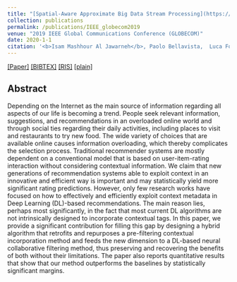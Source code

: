 ```yaml
---
title: "[Spatial-Aware Approximate Big Data Stream Processing](https://ieeexplore.ieee.org/abstract/document/9014291)"
collection: publications
permalink: /publications/IEEE_globecom2019
venue: "2019 IEEE Global Communications Conference (GLOBECOM)"
date: 2020-1-1
citation: '<b>Isam Mashhour Al Jawarneh</b>, Paolo Bellavista,  Luca Foschini, Rebecca Montanari'
---
```

[[Paper]](https://ieeexplore.ieee.org/stamp/stamp.jsp?arnumber=9004579) [[BIBTEX]](http://IsamAljawarneh.github.io/files/bib/IEEE_Access2020.bib) [[RIS]](http://IsamAljawarneh.github.io/files/ris/ieee_access2020.ris) [[plain]](http://IsamAljawarneh.github.io/files/txt/ieee_access2020.txt) 



## Abstract
Depending on the Internet as the main source of information regarding all aspects of our life is becoming a trend. 
People seek relevant information, suggestions, and recommendations in an overloaded online world and through social ties regarding their daily activities, 
including places to visit and restaurants to try new food. The wide variety of choices that are available online causes information overloading,
which thereby complicates the selection process. Traditional recommender systems are mostly dependent on a conventional model that is based on user-item-rating interaction 
without considering contextual information. We claim that new generations of recommendation systems able to exploit context in an innovative and efficient way is 
important and may statistically yield more significant rating predictions. However, only few research works have focused on how to effectively and efficiently 
exploit context metadata in Deep Learning (DL)-based recommendations. The main reason lies, perhaps most significantly, in the fact that most current DL algorithms 
are not intrinsically designed to incorporate contextual tags. In this paper, we provide a significant contribution for filling this gap by designing a hybrid algorithm 
that retrofits and repurposes a pre-filtering contextual incorporation method and feeds the new dimension to a DL-based neural collaborative filtering method, 
thus preserving and recovering the benefits of both without their limitations. The paper also reports quantitative results that show that our method outperforms 
the baselines by statistically significant margins.


